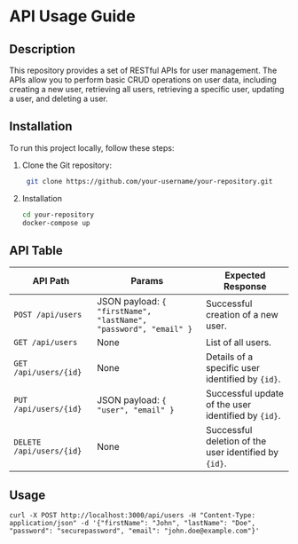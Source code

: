 # API Usage Guide

## Description

This repository provides a set of RESTful APIs for user management. The APIs allow you to perform basic CRUD operations on user data, including creating a new user, retrieving all users, retrieving a specific user, updating a user, and deleting a user.

## Installation

To run this project locally, follow these steps:

1. Clone the Git repository:

    ```bash
     git clone https://github.com/your-username/your-repository.git

    ```

2. Installation
    ```bash
    cd your-repository
    docker-compose up
    ```

## API Table

| API Path                 | Params                                                           | Expected Response                                     |
| ------------------------ | ---------------------------------------------------------------- | ----------------------------------------------------- |
| `POST /api/users`        | JSON payload: `{ "firstName", "lastName", "password", "email" }` | Successful creation of a new user.                    |
| `GET /api/users`         | None                                                             | List of all users.                                    |
| `GET /api/users/{id}`    | None                                                             | Details of a specific user identified by `{id}`.      |
| `PUT /api/users/{id}`    | JSON payload: `{ "user", "email" }`                              | Successful update of the user identified by `{id}`.   |
| `DELETE /api/users/{id}` | None                                                             | Successful deletion of the user identified by `{id}`. |

## Usage

```
curl -X POST http://localhost:3000/api/users -H "Content-Type: application/json" -d '{"firstName": "John", "lastName": "Doe", "password": "securepassword", "email": "john.doe@example.com"}'

```
